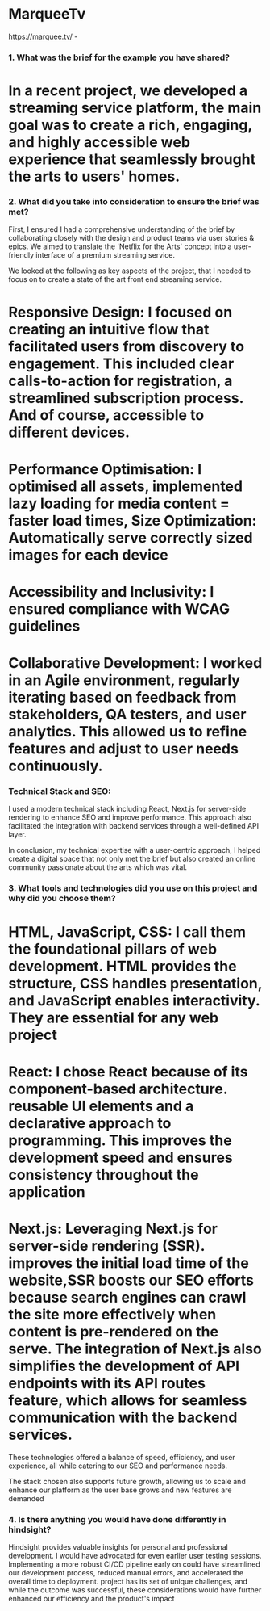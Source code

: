 # MarqueeTv

https://marquee.tv/ - 

### 1. What was the brief for the example you have shared?

# In a recent project, we developed a streaming service platform, the main goal was to create a rich, engaging, and highly accessible web experience that seamlessly brought the arts to users' homes.

### 2. What did you take into consideration to ensure the brief was met?

First, I ensured I had a comprehensive understanding of the brief by collaborating closely with the design and product teams via user stories & epics. We aimed to translate the 'Netflix for the Arts' concept into a user-friendly interface of a premium streaming service.

We looked at the following as key aspects of the project, that I needed to focus on to create a state of the art front end streaming service.

# Responsive Design: I focused on creating an intuitive flow that facilitated users from discovery to engagement. This included clear calls-to-action for registration, a streamlined subscription process. And of course, accessible to different devices.

# Performance Optimisation: I optimised all assets, implemented lazy loading for media content = faster load times, Size Optimization: Automatically serve correctly sized images for each device

# Accessibility and Inclusivity: I ensured compliance with WCAG guidelines

# Collaborative Development: I worked in an Agile environment, regularly iterating based on feedback from stakeholders, QA testers, and user analytics. This allowed us to refine features and adjust to user needs continuously.

### Technical Stack and SEO:
I used a modern technical stack including React, Next.js for server-side rendering to enhance SEO and improve performance. This approach also facilitated the integration with backend services through a well-defined API layer.

In conclusion, my technical expertise with a user-centric approach, I helped create a digital space that not only met the brief but also created an online community passionate about the arts which was vital.

### 3. What tools and technologies did you use on this project and why did you choose them?

# HTML, JavaScript, CSS: I call them the foundational pillars of web development. HTML provides the structure, CSS handles presentation, and JavaScript enables interactivity. They are essential for any web project

# React: I chose React because of its component-based architecture. reusable UI elements and a declarative approach to programming. This improves the development speed and ensures consistency throughout the application

# Next.js: Leveraging Next.js for server-side rendering (SSR). improves the initial load time of the website,SSR boosts our SEO efforts because search engines can crawl the site more effectively when content is pre-rendered on the serve. The integration of Next.js also simplifies the development of API endpoints with its API routes feature, which allows for seamless communication with the backend services.

These technologies offered a balance of speed, efficiency, and user experience, all while catering to our SEO and performance needs.

The stack chosen also supports future growth, allowing us to scale and enhance our platform as the user base grows and new features are demanded

### 4. Is there anything you would have done differently in hindsight?

Hindsight provides valuable insights for personal and professional development. I would have advocated for even earlier user testing sessions. Implementing a more robust CI/CD pipeline early on could have streamlined our development process, reduced manual errors, and accelerated the overall time to deployment. project has its set of unique challenges, and while the outcome was successful, these considerations would have further enhanced our efficiency and the product's impact
